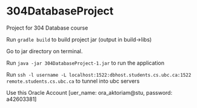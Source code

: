 # 304DatabaseProject

Project for 304 Database course

Run ```gradle build``` to build project jar (output in build->libs)

Go to jar directory on terminal.

Run ```java -jar 304DatabaseProject-1.jar``` to run the application

Run ```
ssh -l username -L localhost:1522:dbhost.students.cs.ubc.ca:1522 remote.students.cs.ubc.ca ```
to tunnel into ubc servers

Use this Oracle Account [uer_name: ora_aktoriam@stu, password: a42603381]